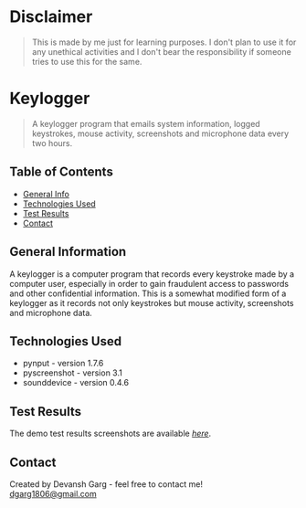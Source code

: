 # Disclaimer

> This is made by me just for learning purposes. I don't plan to use it for any unethical activities and I don't bear the responsibility if someone tries to use this for the same.

# Keylogger

> A keylogger program that emails system information, logged keystrokes, mouse activity, screenshots and microphone data every two hours.

## Table of Contents
* [General Info](#general-information)
* [Technologies Used](#technologies-used)
* [Test Results](#test-results)
* [Contact](#contact)

## General Information

A keylogger is a computer program that records every keystroke made by a computer user, especially in order to gain fraudulent access to passwords and other confidential information.
This is a somewhat modified form of a keylogger as it records not only keystrokes but mouse activity, screenshots and microphone data.

## Technologies Used

* pynput - version 1.7.6
* pyscreenshot - version 3.1
* sounddevice - version 0.4.6

## Test Results

The demo test results screenshots are available [_here_](https://github.com/garg-tech/CyberSecurity/tree/main/Keylogger/Images).

## Contact
Created by Devansh Garg - feel free to contact me!  
dgarg1806@gmail.com
